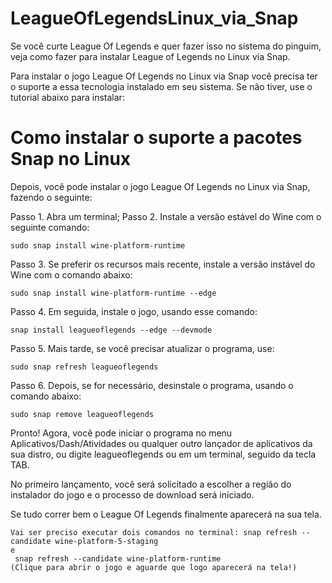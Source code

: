 # LeagueOfLegendsLinux_via_Snap
Se você curte League Of Legends e quer fazer isso no sistema do pinguim, veja como fazer para instalar League of Legends no Linux via Snap.


Para instalar o jogo League Of Legends no Linux via Snap você precisa ter o suporte a essa tecnologia instalado em seu sistema. Se não tiver, use o tutorial abaixo para instalar:

# Como instalar o suporte a pacotes Snap no Linux

Depois, você pode instalar o jogo League Of Legends no Linux via Snap, fazendo o seguinte:

Passo 1. Abra um terminal;
Passo 2. Instale a versão estável do Wine com o seguinte comando:

    sudo snap install wine-platform-runtime

Passo 3. Se preferir os recursos mais recente, instale a versão instável do Wine com o comando abaixo:

    sudo snap install wine-platform-runtime --edge

Passo 4. Em seguida, instale o jogo, usando esse comando:

    snap install leagueoflegends --edge --devmode

Passo 5. Mais tarde, se você precisar atualizar o programa, use:

    sudo snap refresh leagueoflegends

Passo 6. Depois, se for necessário, desinstale o programa, usando o comando abaixo:

    sudo snap remove leagueoflegends

Pronto! Agora, você pode iniciar o programa no menu Aplicativos/Dash/Atividades ou qualquer outro lançador de aplicativos da sua distro, ou digite leagueoflegends ou em um terminal, seguido da tecla TAB.

No primeiro lançamento, você será solicitado a escolher a região do instalador do jogo e o processo de download será iniciado.

Se tudo correr bem o League Of Legends finalmente aparecerá na sua tela.

    Vai ser preciso executar dois comandos no terminal: snap refresh --candidate wine-platform-5-staging
    e 
     snap refresh --candidate wine-platform-runtime 
    (Clique para abrir o jogo e aguarde que logo aparecerá na tela!)

   
